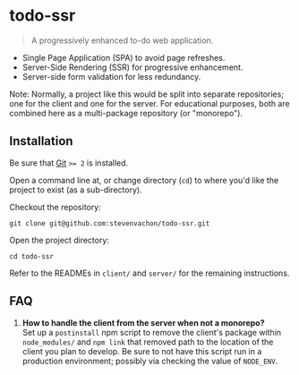 # todo-ssr
> A progressively enhanced to-do web application.

* Single Page Application (SPA) to avoid page refreshes.
* Server-Side Rendering (SSR) for progressive enhancement.
* Server-side form validation for less redundancy.

Note: Normally, a project like this would be split into separate repositories; one for the client and one for the server. For educational purposes, both are combined here as a multi-package repository (or "monorepo").


## Installation

Be sure that [Git](https://git-scm.com) `>= 2` is installed.

Open a command line at, or change directory (`cd`) to where you'd like the project to exist (as a sub-directory).

Checkout the repository:
```shell
git clone git@github.com:stevenvachon/todo-ssr.git
```

Open the project directory:
```shell
cd todo-ssr
```

Refer to the READMEs in `client/` and `server/` for the remaining instructions.


## FAQ

1. **How to handle the client from the server when not a monorepo?**<br>
Set up a `postinstall` npm script to remove the client's package within `node_modules/` and `npm link` that removed path to the location of the client you plan to develop. Be sure to not have this script run in a production environment; possibly via checking the value of `NODE_ENV`.
